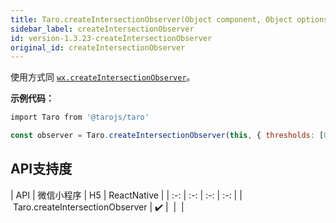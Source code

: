 ```yaml
---
title: Taro.createIntersectionObserver(Object component, Object options)
sidebar_label: createIntersectionObserver
id: version-1.3.23-createIntersectionObserver
original_id: createIntersectionObserver
---
```



使用方式同 [`wx.createIntersectionObserver`](https://developers.weixin.qq.com/miniprogram/dev/api/wxml/wx.createIntersectionObserver.html)。



**示例代码：**

```jsx
import Taro from '@tarojs/taro'

const observer = Taro.createIntersectionObserver(this, { thresholds: [0], observeAll: true })
```

## API支持度

| API | 微信小程序 | H5 | ReactNative |
| :-: | :-: | :-: | :-: |
| Taro.createIntersectionObserver | ✔️ |  |  |

